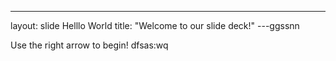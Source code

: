 ---
layout: slide Helllo World
title: "Welcome to our slide deck!"
---ggssnn

Use the right arrow to begin!
dfsas:wq
